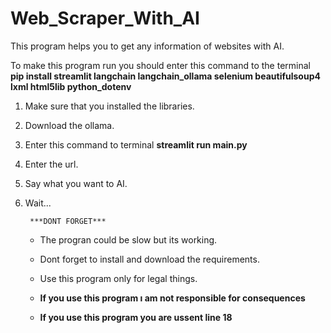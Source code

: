 # Web_Scraper_With_AI
This program helps you to get any information of websites with AI.

To make this program run you should enter this command to the terminal **pip install streamlit langchain langchain_ollama selenium beautifulsoup4 lxml html5lib python_dotenv**

1) Make sure that you installed the libraries.
2) Download the ollama.
3) Enter this command to terminal **streamlit run main.py**
4) Enter the url.
5) Say what you want to AI.
6) Wait...


        ***DONT FORGET***
    
    * The progran could be slow but its working.

    * Dont forget to install and download the requirements.

    * Use this program only for legal things.
    
    * **If you use this program ı am not responsible for consequences** 

    * **If you use this program you are ussent line 18**